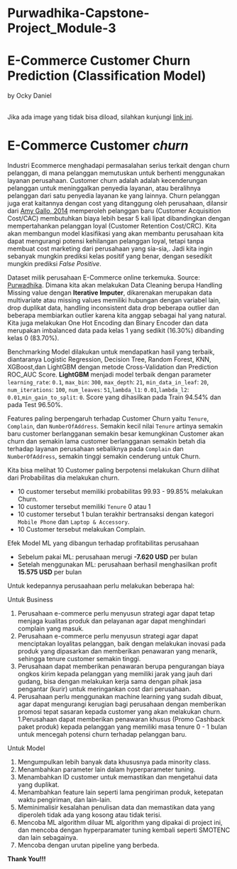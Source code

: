 # Purwadhika-Capstone-Project_Module-3
# E-Commerce Customer Churn Prediction (Classification Model)
by Ocky Daniel 

<br>Jika ada image yang tidak bisa diload, silahkan kunjungi [link ini](https://nbviewer.org/github/OckyDaniel/Purwadhika-Capstone-Project_Module-3/blob/main/Ecommerce_Capstone_Project_Module_3-3.ipynb).

# **E-Commerce Customer *churn***

 Industri Ecommerce menghadapi permasalahan serius terkait dengan churn pelanggan, di mana pelanggan memutuskan untuk berhenti menggunakan layanan perusahaan. Customer churn adalah adalah kecenderungan pelanggan untuk meninggalkan penyedia layanan, atau beralihnya pelanggan dari satu penyedia layanan ke yang lainnya. Churn pelanggan juga erat kaitannya dengan cost yang ditanggung oleh perusahaan, dilansir dari [Amy Gallo, 2014](https://hbr.org/2014/10/the-value-of-keeping-the-right-customers) memperoleh pelanggan baru (Customer Acquisition Cost/CAC) membutuhkan biaya lebih besar 5 kali lipat dibandingkan dengan mempertahankan pelanggan loyal (Customer Retention Cost/CRC). Kita akan membangun model klasifikasi yang akan membantu perusahaan kita dapat mengurangi potensi kehilangan pelanggan loyal, tetapi tanpa membuat cost marketing dari perusahaan yang sia-sia,. Jadi kita ingin sebanyak mungkin prediksi kelas positif yang benar, dengan sesedikit mungkin prediksi *False Positive*.
 
Dataset milik perusahaan E-Commerce online terkemuka. Source: [Purwadhika](https://drive.google.com/drive/folders/1PITb78NtK9Ra6wOkQdXCIgItZkj29Ves).
Dimana kita akan melakukan Data Cleaning berupa Handling Missing value dengan **Iterative Imputer**, dikarenakan merupakan data multivariate atau missing values memiliki hubungan dengan variabel lain, drop duplikat data, handling inconsistent data drop beberapa outlier dan beberapa membiarkan outlier karena kita anggap sebagai hal yang natural. Kita juga melakukan One Hot Encoding dan Binary Encoder dan data merupakan imbalanced data pada kelas 1 yang sedikit (16.30%) dibanding kelas 0 (83.70%).

Benchmarking Model dilakukan untuk mendapatkan hasil yang terbaik, diantaranya Logistic Regression, Decision Tree, Random Forest, KNN, XGBoost,dan LightGBM dengan metode Cross-Validation dan Prediction ROC_AUC Score. **LightGBM** menjadi model terbaik dengan parameter `learning_rate`: `0.1`, `max_bin`: `300`, `max_depth`: `21`, `min_data_in_leaf`: `20`, `num_iterations`: `100`, `num_leaves`: `51`,`lambda_l1`: `0.01`,`lambda_l2`: `0.01`,`min_gain_to_split`: `0`. Score yang dihasilkan pada Train 94.54% dan pada Test 96.50%.

Features paling berpengaruh terhadap Customer Churn yaitu `Tenure`, `Complain`, dan `NumberOfAddress`. Semakin kecil nilai `Tenure` artinya semakin baru customer berlangganan semakin besar kemungkinan Customer akan churn dan semakin lama customer berlangganan semakin betah dia terhadap layanan perusahaan sebaliknya pada `Complain` dan `NumberOfAddress`, semakin tinggi semakin cenderung untuk Churn.

Kita bisa melihat 10 Customer paling berpotensi melakukan Churn dilihat dari Probabilitas dia melakukan churn.
- 10 customer tersebut memiliki probabilitas 99.93 - 99.85% melakukan Churn.
- 10 customer tersebut memiliki `Tenure` 0 atau 1 
- 10 customer tersebut 1 bulan terakhir bertransaksi dengan kategori `Mobile Phone` dan `Laptop & Accessory`.
- 10 Customer tersebut melakukan Complain.

Efek Model ML yang dibangun terhadap profitabilitas perusahaan 
- Sebelum pakai ML: perusahaan merugi **-7.620 USD** per bulan
- Setelah menggunakan ML: perusahaan berhasil menghasilkan profit **15.575 USD** per bulan

Untuk kedepannya perusaahaan perlu melakukan beberapa hal:

Untuk Business
1. Perusahaan e-commerce perlu menyusun strategi agar dapat tetap menjaga kualitas produk dan pelayanan agar dapat menghindari complain yang masuk.
1. Perusahaan e-commerce perlu menyusun strategi agar dapat menciptakan loyalitas pelanggan, baik dengan melakukan inovasi pada produk yang dipasarkan dan memberikan penawaran yang menarik, sehingga tenure customer semakin tinggi.
1. Perusahaan dapat memberikan penawaran berupa pengurangan biaya ongkos kirim kepada pelanggan yang memiliki jarak yang jauh dari gudang, bisa dengan melakukan kerja sama dengan pihak jasa pengantar (kurir) untuk meringankan cost dari perusahaan.
1. Perusahaan perlu menggunakan machine learning yang sudah dibuat, agar dapat mengurangi kerugian bagi perusahaan dengan memberikan promosi tepat sasaran kepada customer yang akan melakukan churn.
1.Perusahaan dapat memberikan penawaran khusus (Promo Cashback paket produk) kepada pelanggan yang memiliki masa tenure 0 - 1 bulan untuk mencegah potensi churn terhadap pelanggan baru.

Untuk Model
1. Mengumpulkan lebih banyak data khususnya pada minority class.
1. Menambahkan parameter lain dalam hyperparameter tuning.
1. Menambahkan ID customer untuk memastikan dan mengetahui data yang duplikat.
1. Menambahkan feature lain seperti lama pengiriman produk, ketepatan waktu pengiriman, dan lain-lain.
1. Meminimalisir kesalahan penulisan data dan memastikan data yang diperoleh tidak ada yang kosong atau tidak terisi.
1. Mencoba ML algorithm diluar ML algorithm yang dipakai di project ini, dan mencoba dengan hyperparamater tuning kembali seperti SMOTENC dan lain sebagainya.
1. Mencoba dengan urutan pipeline yang berbeda.
   
**Thank You!!!**
